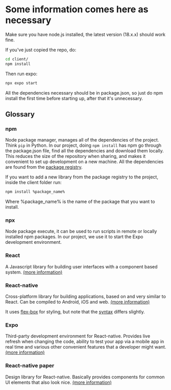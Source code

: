 # Some information comes here as necessary

Make sure you have node.js installed, the latest version (18.x.x) should work fine.

If you've just copied the repo, do:

```bash
cd client/
npm install
```
Then run expo:
```bash
npx expo start
```

All the dependencies necessary should be in package.json, so just do npm install
the first time before starting up, after that it's unnecessary.

## Glossary
### npm
Node package manager, manages all of the dependencies of the project. Think ```pip``` in Python. In our project, doing ```npm install``` has npm go through the package.json file, find all the dependencies and download them locally. This reduces the size of the repository when sharing, and makes it convenient to set up development on a new machine. All the dependencies are found from the [package registry](https://www.npmjs.com/).

If you want to add a new library from the package registry to the project, inside the client folder run:
```bash
npm install %package_name%
```
Where %package_name% is the name of the package that you want to install.
### npx
Node package execute, it can be used to run scripts in remote or locally installed npm packages. In our project, we use it to start the Expo development environment.
### React
A Javascript library for building user interfaces with a component based system. [(more information)](https://reactjs.org/docs/getting-started.html)
### React-native
Cross-platform library for building applications, based on and very similar to React. Can be compiled to Android, iOS and web. [(more information)](https://reactnative.dev/docs/getting-started)

It uses [flex-box](https://css-tricks.com/snippets/css/a-guide-to-flexbox/) for styling, but note that the [syntax](https://reactnative.dev/docs/0.70/flexbox) differs slightly.
### Expo
Third-party development environment for React-native. Provides live refresh when changing the code, ability to test your app via a mobile app in real time and various other convenient features that a developer might want. [(more information)](https://docs.expo.dev/)
### React-native paper
Design library for React-native. Basically provides components for common UI elements that also look nice. [(more information)](https://callstack.github.io/react-native-paper/docs/components/ActivityIndicator)

